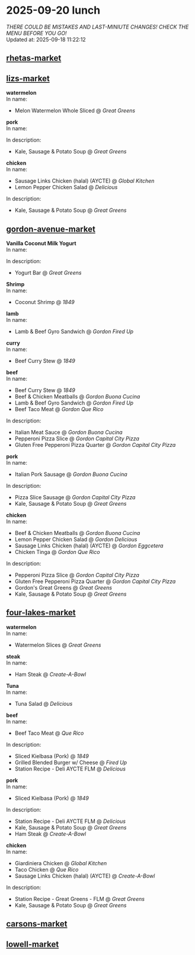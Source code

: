 # 2025-09-20 lunch  
*THERE COULD BE MISTAKES AND LAST-MINIUTE CHANGES! CHECK THE MENU BEFORE YOU GO!*  
Updated at: 2025-09-18 11:22:12  
## [rhetas-market](https://wisc-housingdining.nutrislice.com/menu/rhetas-market/lunch/2025-09-20)  
## [lizs-market](https://wisc-housingdining.nutrislice.com/menu/lizs-market/lunch/2025-09-20)  
**watermelon**  
In name:   
 - Melon Watermelon Whole Sliced @ *Great Greens*  
  
**pork**  
In name:   
  
In description:   
 - Kale, Sausage & Potato Soup @ *Great Greens*  
  
**chicken**  
In name:   
 - Sausage Links Chicken (halal) (AYCTE) @ *Global Kitchen*  
 - Lemon Pepper Chicken Salad @ *Delicious*  
  
In description:   
 - Kale, Sausage & Potato Soup @ *Great Greens*  
  
## [gordon-avenue-market](https://wisc-housingdining.nutrislice.com/menu/gordon-avenue-market/lunch/2025-09-20)  
**Vanilla Coconut Milk Yogurt**  
In name:   
  
In description:   
 - Yogurt Bar @ *Great Greens*  
  
**Shrimp**  
In name:   
 - Coconut Shrimp @ *1849*  
  
**lamb**  
In name:   
 - Lamb & Beef Gyro Sandwich @ *Gordon Fired Up*  
  
**curry**  
In name:   
 - Beef Curry Stew @ *1849*  
  
**beef**  
In name:   
 - Beef Curry Stew @ *1849*  
 - Beef & Chicken Meatballs @ *Gordon Buona Cucina*  
 - Lamb & Beef Gyro Sandwich @ *Gordon Fired Up*  
 - Beef Taco Meat @ *Gordon Que Rico*  
  
In description:   
 - Italian Meat Sauce @ *Gordon Buona Cucina*  
 - Pepperoni Pizza Slice @ *Gordon Capital City Pizza*  
 - Gluten Free Pepperoni Pizza Quarter @ *Gordon Capital City Pizza*  
  
**pork**  
In name:   
 - Italian Pork Sausage @ *Gordon Buona Cucina*  
  
In description:   
 - Pizza Slice Sausage @ *Gordon Capital City Pizza*  
 - Kale, Sausage & Potato Soup @ *Great Greens*  
  
**chicken**  
In name:   
 - Beef & Chicken Meatballs @ *Gordon Buona Cucina*  
 - Lemon Pepper Chicken Salad @ *Gordon Delicious*  
 - Sausage Links Chicken (halal) (AYCTE) @ *Gordon Eggcetera*  
 - Chicken Tinga @ *Gordon Que Rico*  
  
In description:   
 - Pepperoni Pizza Slice @ *Gordon Capital City Pizza*  
 - Gluten Free Pepperoni Pizza Quarter @ *Gordon Capital City Pizza*  
 - Gordon's Great Greens @ *Great Greens*  
 - Kale, Sausage & Potato Soup @ *Great Greens*  
  
## [four-lakes-market](https://wisc-housingdining.nutrislice.com/menu/four-lakes-market/lunch/2025-09-20)  
**watermelon**  
In name:   
 - Watermelon Slices @ *Great Greens*  
  
**steak**  
In name:   
 - Ham Steak @ *Create-A-Bowl*  
  
**Tuna**  
In name:   
 - Tuna Salad @ *Delicious*  
  
**beef**  
In name:   
 - Beef Taco Meat @ *Que Rico*  
  
In description:   
 - Sliced Kielbasa (Pork) @ *1849*  
 - Grilled Blended Burger w/ Cheese @ *Fired Up*  
 - Station Recipe - Deli  AYCTE FLM @ *Delicious*  
  
**pork**  
In name:   
 - Sliced Kielbasa (Pork) @ *1849*  
  
In description:   
 - Station Recipe - Deli  AYCTE FLM @ *Delicious*  
 - Kale, Sausage & Potato Soup @ *Great Greens*  
 - Ham Steak @ *Create-A-Bowl*  
  
**chicken**  
In name:   
 - Giardiniera Chicken @ *Global Kitchen*  
 - Taco Chicken @ *Que Rico*  
 - Sausage Links Chicken (halal) (AYCTE) @ *Create-A-Bowl*  
  
In description:   
 - Station Recipe - Great Greens - FLM @ *Great Greens*  
 - Kale, Sausage & Potato Soup @ *Great Greens*  
  
## [carsons-market](https://wisc-housingdining.nutrislice.com/menu/carsons-market/lunch/2025-09-20)  
## [lowell-market](https://wisc-housingdining.nutrislice.com/menu/lowell-market/lunch/2025-09-20)  
  
